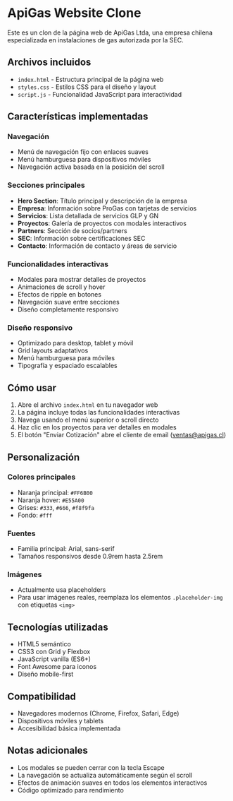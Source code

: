 # ApiGas Website Clone

Este es un clon de la página web de ApiGas Ltda, una empresa chilena especializada en instalaciones de gas autorizada por la SEC.

## Archivos incluidos

- `index.html` - Estructura principal de la página web
- `styles.css` - Estilos CSS para el diseño y layout
- `script.js` - Funcionalidad JavaScript para interactividad

## Características implementadas

### Navegación
- Menú de navegación fijo con enlaces suaves
- Menú hamburguesa para dispositivos móviles
- Navegación activa basada en la posición del scroll

### Secciones principales
- **Hero Section**: Título principal y descripción de la empresa
- **Empresa**: Información sobre ProGas con tarjetas de servicios
- **Servicios**: Lista detallada de servicios GLP y GN
- **Proyectos**: Galería de proyectos con modales interactivos
- **Partners**: Sección de socios/partners
- **SEC**: Información sobre certificaciones SEC
- **Contacto**: Información de contacto y áreas de servicio

### Funcionalidades interactivas
- Modales para mostrar detalles de proyectos
- Animaciones de scroll y hover
- Efectos de ripple en botones
- Navegación suave entre secciones
- Diseño completamente responsivo

### Diseño responsivo
- Optimizado para desktop, tablet y móvil
- Grid layouts adaptativos
- Menú hamburguesa para móviles
- Tipografía y espaciado escalables

## Cómo usar

1. Abre el archivo `index.html` en tu navegador web
2. La página incluye todas las funcionalidades interactivas
3. Navega usando el menú superior o scroll directo
4. Haz clic en los proyectos para ver detalles en modales
5. El botón "Enviar Cotización" abre el cliente de email (ventas@apigas.cl)

## Personalización

### Colores principales
- Naranja principal: `#FF6B00`
- Naranja hover: `#E55A00`
- Grises: `#333`, `#666`, `#f8f9fa`
- Fondo: `#fff`

### Fuentes
- Familia principal: Arial, sans-serif
- Tamaños responsivos desde 0.9rem hasta 2.5rem

### Imágenes
- Actualmente usa placeholders
- Para usar imágenes reales, reemplaza los elementos `.placeholder-img` con etiquetas `<img>`

## Tecnologías utilizadas

- HTML5 semántico
- CSS3 con Grid y Flexbox
- JavaScript vanilla (ES6+)
- Font Awesome para iconos
- Diseño mobile-first

## Compatibilidad

- Navegadores modernos (Chrome, Firefox, Safari, Edge)
- Dispositivos móviles y tablets
- Accesibilidad básica implementada

## Notas adicionales

- Los modales se pueden cerrar con la tecla Escape
- La navegación se actualiza automáticamente según el scroll
- Efectos de animación suaves en todos los elementos interactivos
- Código optimizado para rendimiento
